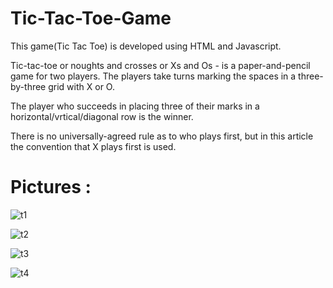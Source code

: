 # Tic-Tac-Toe-Game
This game(Tic Tac Toe) is developed using HTML and Javascript.

Tic-tac-toe or noughts and crosses or Xs and Os - is a paper-and-pencil game for two players. The players take turns marking the spaces in a three-by-three grid with X or O.

The player who succeeds in placing three of their marks in a horizontal/vrtical/diagonal row is the winner.

There is no universally-agreed rule as to who plays first, but in this article the convention that X plays first is used.

# Pictures :


![t1](https://user-images.githubusercontent.com/69068577/166440950-1e85622d-aa30-4f01-907d-795533e4ad0a.png)

![t2](https://user-images.githubusercontent.com/69068577/166440967-58c85440-bde8-446a-9aae-a32a01a47c10.png)

![t3](https://user-images.githubusercontent.com/69068577/166440986-bfb36d9e-bc1f-4d4c-abee-bbf84c141f07.png)

![t4](https://user-images.githubusercontent.com/69068577/166440997-9d7dcd27-ea3d-4ac7-a05b-1ff73bc547fa.png)
